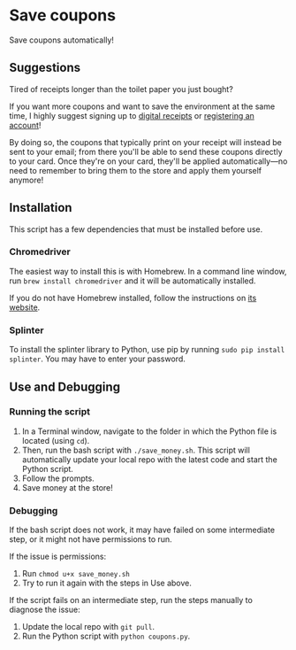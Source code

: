 # Save coupons
Save coupons automatically!

## Suggestions
Tired of receipts longer than the toilet paper you just bought?

If you want more coupons and want to save the environment at the same time, I highly suggest signing up to [digital receipts](https://www.cvs.com/content/digital-receipt "CVS Digital Receipts") or [registering an account](https://www.walgreens.com/register/regOptions.jsp "Walgreens Accounts")!

By doing so, the coupons that typically print on your receipt will instead be sent to your email; from there you'll be able to send these coupons directly to your card. Once they're on your card, they'll be applied automatically—no need to remember to bring them to the store and apply them yourself anymore!

## Installation
This script has a few dependencies that must be installed before use.

### Chromedriver
The easiest way to install this is with Homebrew. In a command line window, run `brew install chromedriver` and it will be automatically installed.

If you do not have Homebrew installed, follow the instructions on [its website](https://brew.sh/ "Homebrew").

### Splinter
To install the splinter library to Python, use pip by running `sudo pip install splinter`. You may have to enter your password.

## Use and Debugging
### Running the script
1. In a Terminal window, navigate to the folder in which the Python file is located (using `cd`).
2. Then, run the bash script with `./save_money.sh`. This script will automatically update your local repo with the latest code and start the Python script.
3. Follow the prompts.
4. Save money at the store!

### Debugging
If the bash script does not work, it may have failed on some intermediate step, or it might not have permissions to run.

If the issue is permissions:

1. Run `chmod u+x save_money.sh`
2. Try to run it again with the steps in Use above.

If the script fails on an intermediate step, run the steps manually to diagnose the issue:

1. Update the local repo with `git pull`.
2. Run the Python script with `python coupons.py`.